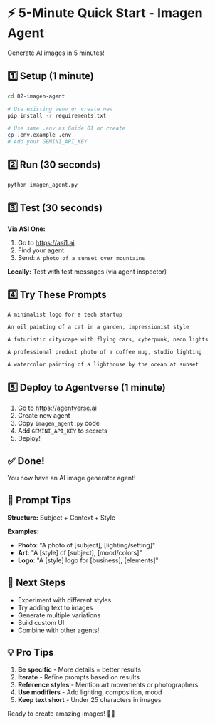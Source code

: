 # ⚡ 5-Minute Quick Start - Imagen Agent

Generate AI images in 5 minutes!

## 1️⃣ Setup (1 minute)

```bash
cd 02-imagen-agent

# Use existing venv or create new
pip install -r requirements.txt

# Use same .env as Guide 01 or create
cp .env.example .env
# Add your GEMINI_API_KEY
```

## 2️⃣ Run (30 seconds)

```bash
python imagen_agent.py
```

## 3️⃣ Test (30 seconds)

**Via ASI One:**
1. Go to https://asi1.ai
2. Find your agent
3. Send: `A photo of a sunset over mountains`

**Locally:** Test with test messages (via agent inspector)

## 4️⃣ Try These Prompts

```
A minimalist logo for a tech startup

An oil painting of a cat in a garden, impressionist style

A futuristic cityscape with flying cars, cyberpunk, neon lights

A professional product photo of a coffee mug, studio lighting

A watercolor painting of a lighthouse by the ocean at sunset
```

## 5️⃣ Deploy to Agentverse (1 minute)

1. Go to https://agentverse.ai
2. Create new agent
3. Copy `imagen_agent.py` code
4. Add `GEMINI_API_KEY` to secrets
5. Deploy!

## ✅ Done!

You now have an AI image generator agent!

## 🎨 Prompt Tips

**Structure:** Subject + Context + Style

**Examples:**
- **Photo**: "A photo of [subject], [lighting/setting]"
- **Art**: "A [style] of [subject], [mood/colors]"
- **Logo**: "A [style] logo for [business], [elements]"

## 🚀 Next Steps

- Experiment with different styles
- Try adding text to images
- Generate multiple variations
- Build custom UI
- Combine with other agents!

## 💡 Pro Tips

1. **Be specific** - More details = better results
2. **Iterate** - Refine prompts based on results
3. **Reference styles** - Mention art movements or photographers
4. **Use modifiers** - Add lighting, composition, mood
5. **Keep text short** - Under 25 characters in images

Ready to create amazing images! 🎨✨
